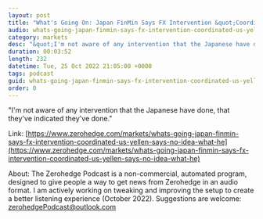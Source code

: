 ```yaml
---
layout: post
title: "What's Going On: Japan FinMin Says FX Intervention &quot;Coordinated&quot; With US; Yellen Says No Idea What He Is Talking About"
audio: whats-going-japan-finmin-says-fx-intervention-coordinated-us-yellen-says-no-idea-what-he-0
category: markets
desc: "&quot;I'm not aware of any intervention that the Japanese have done, that they've indicated they've done.&quot;"
duration: 00:03:52
length: 232
datetime: Tue, 25 Oct 2022 21:05:00 +0000
tags: podcast
guid: whats-going-japan-finmin-says-fx-intervention-coordinated-us-yellen-says-no-idea-what-he-0
order: 0
---
```

&quot;I'm not aware of any intervention that the Japanese have done, that they've indicated they've done.&quot;

Link: [https://www.zerohedge.com/markets/whats-going-japan-finmin-says-fx-intervention-coordinated-us-yellen-says-no-idea-what-he](https://www.zerohedge.com/markets/whats-going-japan-finmin-says-fx-intervention-coordinated-us-yellen-says-no-idea-what-he)

About: The Zerohedge Podcast is a non-commercial, automated program, designed to give people a way to get news from Zerohedge in an audio format.  I am actively working on tweaking and improving the setup to create a better listening experience (October 2022).  Suggestions are welcome: [zerohedgePodcast@outlook.com](mailto:zerohedgePodcast@outlook.com)